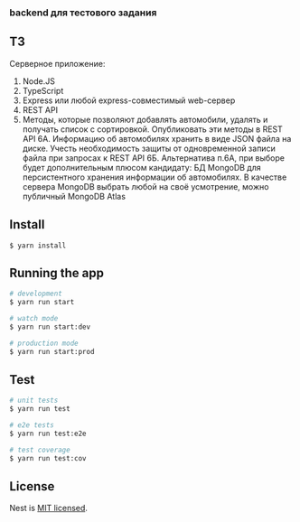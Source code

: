 ### backend для тестового задания
## ТЗ
Серверное приложение:
1. Node.JS 
2. TypeScript
3. Express или любой express-совместимый web-сервер
4. REST API
5. Методы, которые позволяют добавлять автомобили, удалять и получать список с сортировкой. Опубликовать эти методы в REST API
6А. Информацию об автомобилях хранить в виде JSON файла на диске. Учесть необходимость защиты от одновременной записи файла при запросах к REST API
6Б. Альтернатива п.6А, при выборе будет дополнительным плюсом кандидату: БД MongoDB для персистентного хранения информации об автомобилях. В качестве сервера MongoDB выбрать любой на своё усмотрение, можно публичный MongoDB Atlas

## Install
```
$ yarn install
```

## Running the app

```bash
# development
$ yarn run start

# watch mode
$ yarn run start:dev

# production mode
$ yarn run start:prod
```

## Test

```bash
# unit tests
$ yarn run test

# e2e tests
$ yarn run test:e2e

# test coverage
$ yarn run test:cov
```

## License

Nest is [MIT licensed](LICENSE).
